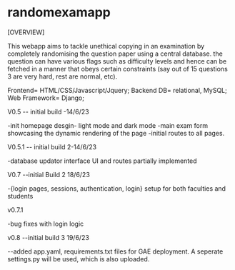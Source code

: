 # randomexamapp
[OVERVIEW]

This webapp aims to tackle unethical copying in an examination by completely randomising the question paper using a central database. the question can have various flags such as difficulty levels and hence can be fetched in a manner that obeys certain constraints (say out of 15 questions 3 are very hard, rest are normal, etc).

Frontend= HTML/CSS/Javascript/Jquery;
Backend DB= relational, MySQL;
Web Framework= Django;

V0.5 -- initial build -14/6/23

-init homepage desgin- light mode and dark mode
-main exam form showcasing the dynamic rendering of the page
-initial routes to all pages.

V0.5.1 -- initial build 2-14/6/23

-database updator interface UI and routes partially implemented

V0.7 --initial Build 2 18/6/23

-{login pages, sessions, authentication, login} setup for both faculties and students

v0.7.1 

-bug fixes with login logic

v0.8 --initial build 3 19/6/23

--added app.yaml, requirements.txt files for GAE deployment. A seperate settings.py will be used, which is also uploaded.
